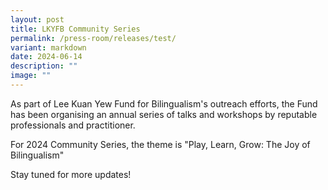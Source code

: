 ```yaml
---
layout: post
title: LKYFB Community Series
permalink: /press-room/releases/test/
variant: markdown
date: 2024-06-14
description: ""
image: ""
---
```

As part of Lee Kuan Yew Fund for Bilingualism's outreach efforts, the Fund has been organising an annual series of talks and workshops by reputable professionals and practitioner. 

For 2024 Community Series, the theme is "Play, Learn, Grow: The Joy of Bilingualism"

Stay tuned for more updates!